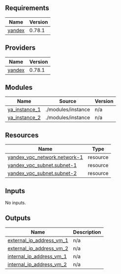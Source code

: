 ## Requirements

| Name | Version |
|------|---------|
| <a name="requirement_yandex"></a> [yandex](#requirement\_yandex) | 0.78.1 |

## Providers

| Name | Version |
|------|---------|
| <a name="provider_yandex"></a> [yandex](#provider\_yandex) | 0.78.1 |

## Modules

| Name | Source | Version |
|------|--------|---------|
| <a name="module_ya_instance_1"></a> [ya\_instance\_1](#module\_ya\_instance\_1) | ./modules/instance | n/a |
| <a name="module_ya_instance_2"></a> [ya\_instance\_2](#module\_ya\_instance\_2) | ./modules/instance | n/a |

## Resources

| Name | Type |
|------|------|
| [yandex_vpc_network.network-1](https://registry.terraform.io/providers/yandex-cloud/yandex/0.78.1/docs/resources/vpc_network) | resource |
| [yandex_vpc_subnet.subnet-1](https://registry.terraform.io/providers/yandex-cloud/yandex/0.78.1/docs/resources/vpc_subnet) | resource |
| [yandex_vpc_subnet.subnet-2](https://registry.terraform.io/providers/yandex-cloud/yandex/0.78.1/docs/resources/vpc_subnet) | resource |

## Inputs

No inputs.

## Outputs

| Name | Description |
|------|-------------|
| <a name="output_external_ip_address_vm_1"></a> [external\_ip\_address\_vm\_1](#output\_external\_ip\_address\_vm\_1) | n/a |
| <a name="output_external_ip_address_vm_2"></a> [external\_ip\_address\_vm\_2](#output\_external\_ip\_address\_vm\_2) | n/a |
| <a name="output_internal_ip_address_vm_1"></a> [internal\_ip\_address\_vm\_1](#output\_internal\_ip\_address\_vm\_1) | n/a |
| <a name="output_internal_ip_address_vm_2"></a> [internal\_ip\_address\_vm\_2](#output\_internal\_ip\_address\_vm\_2) | n/a |

